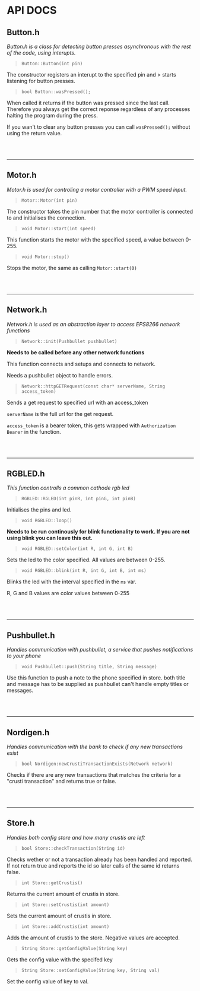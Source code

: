 # API DOCS

## Button.h
*Button.h is a class for detecting button presses asynchronous with the rest of the code, using interupts.*

>`Button::Button(int pin)`

The constructor registers an interupt to the specified pin and > starts listening for button presses.

>`bool Button::wasPressed();`
 
When called it returns if the button was pressed since the last call. Therefore you always get the correct reponse regardless of any processes halting the program during the press.

If you wan't to clear any button presses you can call `wasPressed();` without using the return value.

<br/><br/>

---
## Motor.h
*Motor.h is used for controling a motor controller with a PWM speed input.*

>`Motor::Motor(int pin)`

The constructor takes the pin number that the motor controller is connected to and initialises the connection. 

>`void Motor::start(int speed)`

This function starts the motor with the specified speed, a value between 0-255. 

>`void Motor::stop()`

Stops the motor, the same as calling `Motor::start(0)`

<br/><br/>

---
## Network.h
*Network.h is used as an abstraction layer to access EPS8266 network functions*

>`Network::init(Pushbullet pushbullet)`

**Needs to be called before any other network functions**

This function connects and setups and connects to network.

Needs a pushbullet object to handle errors.

>`Network::httpGETRequest(const char* serverName, String access_token)`

Sends a get request to specified url with an access_token

`serverName` is the full url for the get request.

`access_token` is a bearer token, this gets wrapped with `Authorization Bearer` in the function.

<br/><br/>

---
## RGBLED.h
*This function controlls a common cathode rgb led*

> `RGBLED::RGLED(int pinR, int pinG, int pinB)`

Initialises the pins and led.

> `void RGBLED::loop()`

**Needs to be run continously for blink functionality to work. If you are not using blink you can leave this out.**

> `void RGBLED::setColor(int R, int G, int B)`

Sets the led to the color specified.
All values are between 0-255.


> `void RGBLED::blink(int R, int G, int B, int ms)`

Blinks the led with the interval specified in the `ms` var.

R, G and B values are color values between 0-255


<br/><br/>

---
## Pushbullet.h
*Handles communication with pushbullet, a service that pushes notifications to your phone*

> `void Pushbullet::push(String title, String message)`

Use this function to push a note to the phone specified in store.
both title and message has to be supplied as pushbullet can't handle empty titles or messages.

<br/><br/>

---
## Nordigen.h
*Handles communication with the bank to check if any new transactions exist*

> `bool Nordigen:newCrustiTransactionExists(Network network)`

Checks if there are any new transactions that matches the criteria for a "crusti transaction" and returns true or false.

<br/><br/>

---
## Store.h
*Handles both config store and how many crustis are left*

> `bool Store::checkTransaction(String id)`

Checks wether or not a transaction already has been handled and reported. If not return true and reports the id so later calls of the same id returns false.

> `int Store::getCrustis()`

Returns the current amount of crustis in store.

> `int Store::setCrustis(int amount)`

Sets the current amount of crustis in store.

> `int Store::addCrustis(int amount)`

Adds the amount of crustis to the store.
Negative values are accepted.

> `String Store::getConfigValue(String key)`

Gets the config value with the specifed key

> `String Store::setConfigValue(String key, String val)`

Set the config value of key to val.